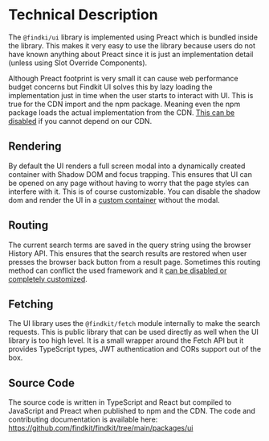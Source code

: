 # Technical Description

The `@findki/ui` library is implemented using Preact which is bundled inside the
library. This makes it very easy to use the library because users do not have
known anything about Preact since it is just an implementation detail (unless
using Slot Override Components).

Although Preact footprint is very small it can cause web performance budget
concerns but Findkit UI solves this by lazy loading the implementation just in
time when the user starts to interact with UI. This is true for the CDN import
and the npm package. Meaning even the npm package loads the actual
implementation from the CDN. [This can be disabled](/ui/advanced/disable-cdn) if
you cannot depend on our CDN.

## Rendering

By default the UI renders a full screen modal into a dynamically created
container with Shadow DOM and focus trapping. This ensures that UI can be opened
on any page without having to worry that the page styles can interfere with it.
This is of course customizable. You can disable the shadow dom and render the UI
in a [custom container](/ui/advanced/custom-container) without the modal.

## Routing

The current search terms are saved in the query string using the browser History
API. This ensures that the search results are restored when user presses the
browser back button from a result page. Sometimes this routing method can
conflict the used framework and it [can be disabled or completely
customized](/ui/advanced/routing).

## Fetching

The UI library uses the `@findkit/fetch` module internally to make the search
requests. This is public library that can be used directly as well when the UI
library is too high level. It is a small wrapper around the Fetch API but it provides
TypeScript types, JWT authentication and CORs support out of the box.

## Source Code

The source code is written in TypeScript and React but compiled to JavaScript
and Preact when published to npm and the CDN. The code and contributing documentation
is available here: <https://github.com/findkit/findkit/tree/main/packages/ui>
